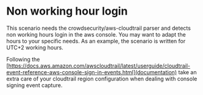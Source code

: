 # Non working hour login

This scenario needs the crowdsecurity/aws-cloudtrail parser and
detects non working hours login in the aws console. You may want to
adapt the hours to your specific needs. As an example, the scenario is
written for UTC+2 working hours.

Following the
[https://docs.aws.amazon.com/awscloudtrail/latest/userguide/cloudtrail-event-reference-aws-console-sign-in-events.html](documentation)
take an extra care of your cloudtrail region configuration when
dealing with console signing event capture.
